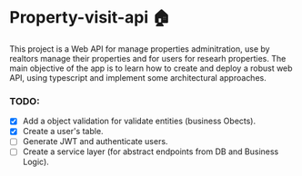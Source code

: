 # Property-visit-api 🏠

This project is a Web API for manage properties adminitration, use by realtors manage their properties and for users for researh properties.
The main objective of the app is to learn how to create and deploy a robust web API, using typescript and implement some architectural approaches.

### TODO:
- [x] Add a object validation for validate entities (business Obects).
- [x] Create a user's table.
- [ ] Generate JWT and authenticate users. 
- [ ] Create a service layer (for abstract endpoints from DB and Business Logic).
